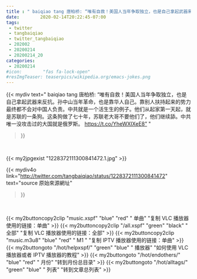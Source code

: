 ```yaml
---
title : " baiqiao tang 唐柏桥: “唯有自救！美国人当年争取独立，也是自己拿起武器来反抗。孙中山当年革命，也是靠华人自己。靠别人扶持起来的势力最终都不会对中国人负责。中共就是一个活生生的例子。他们从起家第一天起，就是苏联的一条狗。这条狗做了七十年，苏联老大哥不要他们了，他们继续舔。中共唯一没攻击过的大国就是俄罗斯。 https://t.co/YheWXIXeE8”  "
date:        2020-02-14T20:22:45-07:00
tags:
 - twitter
 - tangbaiqiao
 - twitter_tangbaiqiao
 - 202002
 - 20200214
 - 20200214_20
categories:
 - 20200214
#icon:        "fas fa-lock-open"
#resImgTeaser: teaserpics/wikipedia.org/emacs-jokes.png
---
```


{{< mydiv text=" baiqiao tang 唐柏桥: “唯有自救！美国人当年争取独立，也是自己拿起武器来反抗。孙中山当年革命，也是靠华人自己。靠别人扶持起来的势力最终都不会对中国人负责。中共就是一个活生生的例子。他们从起家第一天起，就是苏联的一条狗。这条狗做了七十年，苏联老大哥不要他们了，他们继续舔。中共唯一没攻击过的大国就是俄罗斯。 https://t.co/YheWXIXeE8”  "
>}}
<br>


 {{< my2jpgexist "1228372111300841472.1.jpg" >}}<br> 



{{< mydiv4o link="http://twitter.com/tangbaiqiao/status/1228372111300841472"
text="source 原始來源網址"
>}}


<br>



{{< my2buttoncopy2clip "music.xspf"        "blue"   "red"    " 单曲"  "复制 VLC 播放器使用的链接：单曲" >}} {{< my2buttoncopy2clip "/all.xspf"         "green"  "black"  " 全部"  "复制 VLC 播放器使用的链接：全部" >}} {{< my2buttoncopy2clip "music.m3u8"        "blue"   "red"    " M1 "    "复制 IPTV 播放器使用的链接：单曲" >}} {{< my2buttongoto      "/hot/helpxspf/"    "green"  "blue"   " 播放器" "如何使用 VLC 播放器或者 IPTV 播放器的教程" >}} {{< my2buttongoto      "/hot/endothers/"   "blue"   "red"    " 月份"   "转到月份总目录" >}} {{< my2buttongoto      "/hot/alltags/"     "green"  "blue"   " 列表"   "转到文章总列表" >}} 
